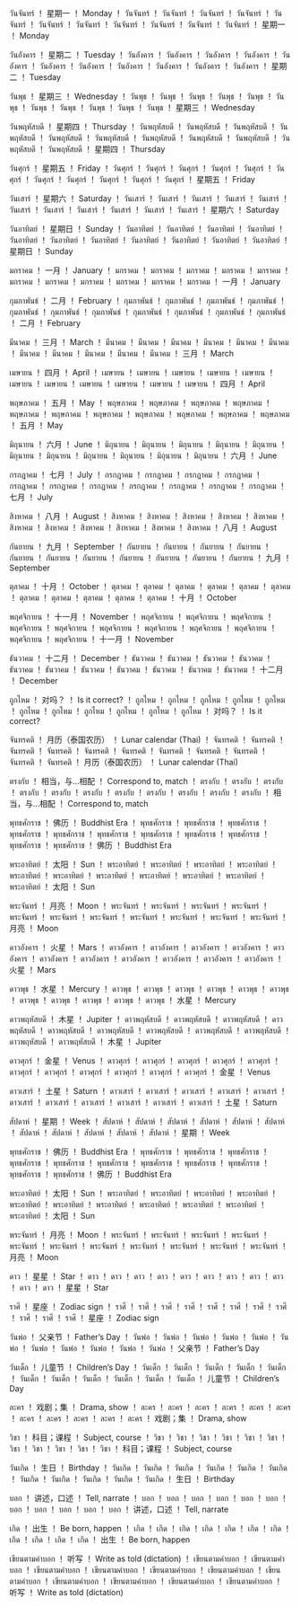 วันจันทร์	！	星期一	！	Monday	！	วันจันทร์	！	วันจันทร์	！	วันจันทร์	！	วันจันทร์	！	วันจันทร์	！	วันจันทร์	！	วันจันทร์	！	วันจันทร์	！	วันจันทร์	！	วันจันทร์	！	วันจันทร์	！	星期一	！	Monday

วันอังคาร	！	星期二	！	Tuesday	！	วันอังคาร	！	วันอังคาร	！	วันอังคาร	！	วันอังคาร	！	วันอังคาร	！	วันอังคาร	！	วันอังคาร	！	วันอังคาร	！	วันอังคาร	！	วันอังคาร	！	วันอังคาร	！	星期二	！	Tuesday

วันพุธ	！	星期三	！	Wednesday	！	วันพุธ	！	วันพุธ	！	วันพุธ	！	วันพุธ	！	วันพุธ	！	วันพุธ	！	วันพุธ	！	วันพุธ	！	วันพุธ	！	วันพุธ	！	วันพุธ	！	星期三	！	Wednesday

วันพฤหัสบดี	！	星期四	！	Thursday	！	วันพฤหัสบดี	！	วันพฤหัสบดี	！	วันพฤหัสบดี	！	วันพฤหัสบดี	！	วันพฤหัสบดี	！	วันพฤหัสบดี	！	วันพฤหัสบดี	！	วันพฤหัสบดี	！	วันพฤหัสบดี	！	วันพฤหัสบดี	！	วันพฤหัสบดี	！	星期四	！	Thursday

วันศุกร์	！	星期五	！	Friday	！	วันศุกร์	！	วันศุกร์	！	วันศุกร์	！	วันศุกร์	！	วันศุกร์	！	วันศุกร์	！	วันศุกร์	！	วันศุกร์	！	วันศุกร์	！	วันศุกร์	！	วันศุกร์	！	星期五	！	Friday

วันเสาร์	！	星期六	！	Saturday	！	วันเสาร์	！	วันเสาร์	！	วันเสาร์	！	วันเสาร์	！	วันเสาร์	！	วันเสาร์	！	วันเสาร์	！	วันเสาร์	！	วันเสาร์	！	วันเสาร์	！	วันเสาร์	！	星期六	！	Saturday

วันอาทิตย์	！	星期日	！	Sunday	！	วันอาทิตย์	！	วันอาทิตย์	！	วันอาทิตย์	！	วันอาทิตย์	！	วันอาทิตย์	！	วันอาทิตย์	！	วันอาทิตย์	！	วันอาทิตย์	！	วันอาทิตย์	！	วันอาทิตย์	！	วันอาทิตย์	！	星期日	！	Sunday

มกราคม	！	一月	！	January	！	มกราคม	！	มกราคม	！	มกราคม	！	มกราคม	！	มกราคม	！	มกราคม	！	มกราคม	！	มกราคม	！	มกราคม	！	มกราคม	！	มกราคม	！	一月	！	January

กุมภาพันธ์	！	二月	！	February	！	กุมภาพันธ์	！	กุมภาพันธ์	！	กุมภาพันธ์	！	กุมภาพันธ์	！	กุมภาพันธ์	！	กุมภาพันธ์	！	กุมภาพันธ์	！	กุมภาพันธ์	！	กุมภาพันธ์	！	กุมภาพันธ์	！	กุมภาพันธ์	！	二月	！	February

มีนาคม	！	三月	！	March	！	มีนาคม	！	มีนาคม	！	มีนาคม	！	มีนาคม	！	มีนาคม	！	มีนาคม	！	มีนาคม	！	มีนาคม	！	มีนาคม	！	มีนาคม	！	มีนาคม	！	三月	！	March

เมษายน	！	四月	！	April	！	เมษายน	！	เมษายน	！	เมษายน	！	เมษายน	！	เมษายน	！	เมษายน	！	เมษายน	！	เมษายน	！	เมษายน	！	เมษายน	！	เมษายน	！	四月	！	April

พฤษภาคม	！	五月	！	May	！	พฤษภาคม	！	พฤษภาคม	！	พฤษภาคม	！	พฤษภาคม	！	พฤษภาคม	！	พฤษภาคม	！	พฤษภาคม	！	พฤษภาคม	！	พฤษภาคม	！	พฤษภาคม	！	พฤษภาคม	！	五月	！	May

มิถุนายน	！	六月	！	June	！	มิถุนายน	！	มิถุนายน	！	มิถุนายน	！	มิถุนายน	！	มิถุนายน	！	มิถุนายน	！	มิถุนายน	！	มิถุนายน	！	มิถุนายน	！	มิถุนายน	！	มิถุนายน	！	六月	！	June

กรกฎาคม	！	七月	！	July	！	กรกฎาคม	！	กรกฎาคม	！	กรกฎาคม	！	กรกฎาคม	！	กรกฎาคม	！	กรกฎาคม	！	กรกฎาคม	！	กรกฎาคม	！	กรกฎาคม	！	กรกฎาคม	！	กรกฎาคม	！	七月	！	July

สิงหาคม	！	八月	！	August	！	สิงหาคม	！	สิงหาคม	！	สิงหาคม	！	สิงหาคม	！	สิงหาคม	！	สิงหาคม	！	สิงหาคม	！	สิงหาคม	！	สิงหาคม	！	สิงหาคม	！	สิงหาคม	！	八月	！	August

กันยายน	！	九月	！	September	！	กันยายน	！	กันยายน	！	กันยายน	！	กันยายน	！	กันยายน	！	กันยายน	！	กันยายน	！	กันยายน	！	กันยายน	！	กันยายน	！	กันยายน	！	九月	！	September

ตุลาคม	！	十月	！	October	！	ตุลาคม	！	ตุลาคม	！	ตุลาคม	！	ตุลาคม	！	ตุลาคม	！	ตุลาคม	！	ตุลาคม	！	ตุลาคม	！	ตุลาคม	！	ตุลาคม	！	ตุลาคม	！	十月	！	October

พฤศจิกายน	！	十一月	！	November	！	พฤศจิกายน	！	พฤศจิกายน	！	พฤศจิกายน	！	พฤศจิกายน	！	พฤศจิกายน	！	พฤศจิกายน	！	พฤศจิกายน	！	พฤศจิกายน	！	พฤศจิกายน	！	พฤศจิกายน	！	พฤศจิกายน	！	十一月	！	November

ธันวาคม	！	十二月	！	December	！	ธันวาคม	！	ธันวาคม	！	ธันวาคม	！	ธันวาคม	！	ธันวาคม	！	ธันวาคม	！	ธันวาคม	！	ธันวาคม	！	ธันวาคม	！	ธันวาคม	！	ธันวาคม	！	十二月	！	December

ถูกไหม	！	对吗？	！	Is it correct?	！	ถูกไหม	！	ถูกไหม	！	ถูกไหม	！	ถูกไหม	！	ถูกไหม	！	ถูกไหม	！	ถูกไหม	！	ถูกไหม	！	ถูกไหม	！	ถูกไหม	！	ถูกไหม	！	对吗？	！	Is it correct?

จันทรคติ	！	月历（泰国农历）	！	Lunar calendar (Thai)	！	จันทรคติ	！	จันทรคติ	！	จันทรคติ	！	จันทรคติ	！	จันทรคติ	！	จันทรคติ	！	จันทรคติ	！	จันทรคติ	！	จันทรคติ	！	จันทรคติ	！	จันทรคติ	！	月历（泰国农历）	！	Lunar calendar (Thai)

ตรงกับ	！	相当，与…相配	！	Correspond to, match	！	ตรงกับ	！	ตรงกับ	！	ตรงกับ	！	ตรงกับ	！	ตรงกับ	！	ตรงกับ	！	ตรงกับ	！	ตรงกับ	！	ตรงกับ	！	ตรงกับ	！	ตรงกับ	！	相当，与…相配	！	Correspond to, match

พุทธศักราช	！	佛历	！	Buddhist Era	！	พุทธศักราช	！	พุทธศักราช	！	พุทธศักราช	！	พุทธศักราช	！	พุทธศักราช	！	พุทธศักราช	！	พุทธศักราช	！	พุทธศักราช	！	พุทธศักราช	！	พุทธศักราช	！	พุทธศักราช	！	佛历	！	Buddhist Era

พระอาทิตย์	！	太阳	！	Sun	！	พระอาทิตย์	！	พระอาทิตย์	！	พระอาทิตย์	！	พระอาทิตย์	！	พระอาทิตย์	！	พระอาทิตย์	！	พระอาทิตย์	！	พระอาทิตย์	！	พระอาทิตย์	！	พระอาทิตย์	！	พระอาทิตย์	！	太阳	！	Sun

พระจันทร์	！	月亮	！	Moon	！	พระจันทร์	！	พระจันทร์	！	พระจันทร์	！	พระจันทร์	！	พระจันทร์	！	พระจันทร์	！	พระจันทร์	！	พระจันทร์	！	พระจันทร์	！	พระจันทร์	！	พระจันทร์	！	月亮	！	Moon

ดาวอังคาร	！	火星	！	Mars	！	ดาวอังคาร	！	ดาวอังคาร	！	ดาวอังคาร	！	ดาวอังคาร	！	ดาวอังคาร	！	ดาวอังคาร	！	ดาวอังคาร	！	ดาวอังคาร	！	ดาวอังคาร	！	ดาวอังคาร	！	ดาวอังคาร	！	火星	！	Mars

ดาวพุธ	！	水星	！	Mercury	！	ดาวพุธ	！	ดาวพุธ	！	ดาวพุธ	！	ดาวพุธ	！	ดาวพุธ	！	ดาวพุธ	！	ดาวพุธ	！	ดาวพุธ	！	ดาวพุธ	！	ดาวพุธ	！	ดาวพุธ	！	水星	！	Mercury

ดาวพฤหัสบดี	！	木星	！	Jupiter	！	ดาวพฤหัสบดี	！	ดาวพฤหัสบดี	！	ดาวพฤหัสบดี	！	ดาวพฤหัสบดี	！	ดาวพฤหัสบดี	！	ดาวพฤหัสบดี	！	ดาวพฤหัสบดี	！	ดาวพฤหัสบดี	！	ดาวพฤหัสบดี	！	ดาวพฤหัสบดี	！	ดาวพฤหัสบดี	！	木星	！	Jupiter

ดาวศุกร์	！	金星	！	Venus	！	ดาวศุกร์	！	ดาวศุกร์	！	ดาวศุกร์	！	ดาวศุกร์	！	ดาวศุกร์	！	ดาวศุกร์	！	ดาวศุกร์	！	ดาวศุกร์	！	ดาวศุกร์	！	ดาวศุกร์	！	ดาวศุกร์	！	金星	！	Venus

ดาวเสาร์	！	土星	！	Saturn	！	ดาวเสาร์	！	ดาวเสาร์	！	ดาวเสาร์	！	ดาวเสาร์	！	ดาวเสาร์	！	ดาวเสาร์	！	ดาวเสาร์	！	ดาวเสาร์	！	ดาวเสาร์	！	ดาวเสาร์	！	ดาวเสาร์	！	土星	！	Saturn

สัปดาห์	！	星期	！	Week	！	สัปดาห์	！	สัปดาห์	！	สัปดาห์	！	สัปดาห์	！	สัปดาห์	！	สัปดาห์	！	สัปดาห์	！	สัปดาห์	！	สัปดาห์	！	สัปดาห์	！	สัปดาห์	！	星期	！	Week

พุทธศักราช	！	佛历	！	Buddhist Era	！	พุทธศักราช	！	พุทธศักราช	！	พุทธศักราช	！	พุทธศักราช	！	พุทธศักราช	！	พุทธศักราช	！	พุทธศักราช	！	พุทธศักราช	！	พุทธศักราช	！	พุทธศักราช	！	พุทธศักราช	！	佛历	！	Buddhist Era

พระอาทิตย์	！	太阳	！	Sun	！	พระอาทิตย์	！	พระอาทิตย์	！	พระอาทิตย์	！	พระอาทิตย์	！	พระอาทิตย์	！	พระอาทิตย์	！	พระอาทิตย์	！	พระอาทิตย์	！	พระอาทิตย์	！	พระอาทิตย์	！	พระอาทิตย์	！	太阳	！	Sun

พระจันทร์	！	月亮	！	Moon	！	พระจันทร์	！	พระจันทร์	！	พระจันทร์	！	พระจันทร์	！	พระจันทร์	！	พระจันทร์	！	พระจันทร์	！	พระจันทร์	！	พระจันทร์	！	พระจันทร์	！	พระจันทร์	！	月亮	！	Moon

ดาว	！	星星	！	Star	！	ดาว	！	ดาว	！	ดาว	！	ดาว	！	ดาว	！	ดาว	！	ดาว	！	ดาว	！	ดาว	！	ดาว	！	ดาว	！	星星	！	Star

ราศี	！	星座	！	Zodiac sign	！	ราศี	！	ราศี	！	ราศี	！	ราศี	！	ราศี	！	ราศี	！	ราศี	！	ราศี	！	ราศี	！	ราศี	！	ราศี	！	星座	！	Zodiac sign

วันพ่อ	！	父亲节	！	Father’s Day	！	วันพ่อ	！	วันพ่อ	！	วันพ่อ	！	วันพ่อ	！	วันพ่อ	！	วันพ่อ	！	วันพ่อ	！	วันพ่อ	！	วันพ่อ	！	วันพ่อ	！	วันพ่อ	！	父亲节	！	Father’s Day

วันเด็ก	！	儿童节	！	Children’s Day	！	วันเด็ก	！	วันเด็ก	！	วันเด็ก	！	วันเด็ก	！	วันเด็ก	！	วันเด็ก	！	วันเด็ก	！	วันเด็ก	！	วันเด็ก	！	วันเด็ก	！	วันเด็ก	！	儿童节	！	Children’s Day

ละคร	！	戏剧；集	！	Drama, show	！	ละคร	！	ละคร	！	ละคร	！	ละคร	！	ละคร	！	ละคร	！	ละคร	！	ละคร	！	ละคร	！	ละคร	！	ละคร	！	戏剧；集	！	Drama, show

วิชา	！	科目；课程	！	Subject, course	！	วิชา	！	วิชา	！	วิชา	！	วิชา	！	วิชา	！	วิชา	！	วิชา	！	วิชา	！	วิชา	！	วิชา	！	วิชา	！	科目；课程	！	Subject, course

วันเกิด	！	生日	！	Birthday	！	วันเกิด	！	วันเกิด	！	วันเกิด	！	วันเกิด	！	วันเกิด	！	วันเกิด	！	วันเกิด	！	วันเกิด	！	วันเกิด	！	วันเกิด	！	วันเกิด	！	生日	！	Birthday

บอก	！	讲述，口述	！	Tell, narrate	！	บอก	！	บอก	！	บอก	！	บอก	！	บอก	！	บอก	！	บอก	！	บอก	！	บอก	！	บอก	！	บอก	！	讲述，口述	！	Tell, narrate

เกิด	！	出生	！	Be born, happen	！	เกิด	！	เกิด	！	เกิด	！	เกิด	！	เกิด	！	เกิด	！	เกิด	！	เกิด	！	เกิด	！	เกิด	！	เกิด	！	出生	！	Be born, happen

เขียนตามคำบอก	！	听写	！	Write as told (dictation)	！	เขียนตามคำบอก	！	เขียนตามคำบอก	！	เขียนตามคำบอก	！	เขียนตามคำบอก	！	เขียนตามคำบอก	！	เขียนตามคำบอก	！	เขียนตามคำบอก	！	เขียนตามคำบอก	！	เขียนตามคำบอก	！	เขียนตามคำบอก	！	เขียนตามคำบอก	！	听写	！	Write as told (dictation)
